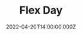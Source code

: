 ---
title: Flex Day
description: Description here
date: 2022-04-20T14:00:00.000Z
released: false
---